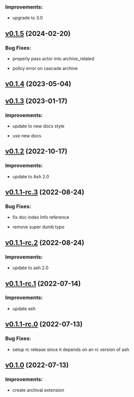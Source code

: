<!--
SPDX-FileCopyrightText: 2022 ash_archival contributors <https://github.com/ash-project/ash_archival/graphs.contributors>

SPDX-License-Identifier: MIT
-->

### Improvements:

- upgrade to 3.0

## [v0.1.5](https://github.com/ash-project/ash_archival/compare/v0.1.4...v0.1.5) (2024-02-20)

### Bug Fixes:

- properly pass actor into archive_related

- policy error on cascade archive

## [v0.1.4](https://github.com/ash-project/ash_archival/compare/v0.1.3...v0.1.4) (2023-05-04)

## [v0.1.3](https://github.com/ash-project/ash_archival/compare/v0.1.2...v0.1.3) (2023-01-17)

### Improvements:

- update to new docs style

- use new docs

## [v0.1.2](https://github.com/ash-project/ash_archival/compare/v0.1.1-rc.3...v0.1.2) (2022-10-17)

### Improvements:

- update to Ash 2.0

## [v0.1.1-rc.3](https://github.com/ash-project/ash_archival/compare/v0.1.1-rc.2...v0.1.1-rc.3) (2022-08-24)

### Bug Fixes:

- fix doc index Info reference

- remove super dumb typo

## [v0.1.1-rc.2](https://github.com/ash-project/ash_archival/compare/v0.1.1-rc.1...v0.1.1-rc.2) (2022-08-24)

### Improvements:

- update to ash 2.0

## [v0.1.1-rc.1](https://github.com/ash-project/ash_archival/compare/v0.1.1-rc.0...v0.1.1-rc.1) (2022-07-14)

### Improvements:

- update ash

## [v0.1.1-rc.0](https://github.com/ash-project/ash_archival/compare/v0.1.0...v0.1.1-rc.0) (2022-07-13)

### Bug Fixes:

- setup rc release since it depends on an rc version of ash

## [v0.1.0](https://github.com/ash-project/ash_archival/compare/v0.1.0...v0.1.0) (2022-07-13)

### Improvements:

- create archival extension
